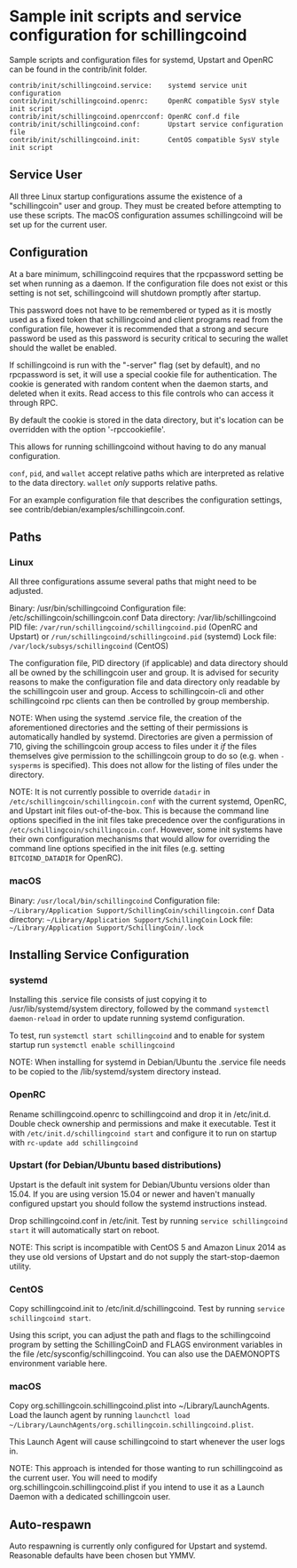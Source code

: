 Sample init scripts and service configuration for schillingcoind
==========================================================

Sample scripts and configuration files for systemd, Upstart and OpenRC
can be found in the contrib/init folder.

    contrib/init/schillingcoind.service:    systemd service unit configuration
    contrib/init/schillingcoind.openrc:     OpenRC compatible SysV style init script
    contrib/init/schillingcoind.openrcconf: OpenRC conf.d file
    contrib/init/schillingcoind.conf:       Upstart service configuration file
    contrib/init/schillingcoind.init:       CentOS compatible SysV style init script

Service User
---------------------------------

All three Linux startup configurations assume the existence of a "schillingcoin" user
and group.  They must be created before attempting to use these scripts.
The macOS configuration assumes schillingcoind will be set up for the current user.

Configuration
---------------------------------

At a bare minimum, schillingcoind requires that the rpcpassword setting be set
when running as a daemon.  If the configuration file does not exist or this
setting is not set, schillingcoind will shutdown promptly after startup.

This password does not have to be remembered or typed as it is mostly used
as a fixed token that schillingcoind and client programs read from the configuration
file, however it is recommended that a strong and secure password be used
as this password is security critical to securing the wallet should the
wallet be enabled.

If schillingcoind is run with the "-server" flag (set by default), and no rpcpassword is set,
it will use a special cookie file for authentication. The cookie is generated with random
content when the daemon starts, and deleted when it exits. Read access to this file
controls who can access it through RPC.

By default the cookie is stored in the data directory, but it's location can be overridden
with the option '-rpccookiefile'.

This allows for running schillingcoind without having to do any manual configuration.

`conf`, `pid`, and `wallet` accept relative paths which are interpreted as
relative to the data directory. `wallet` *only* supports relative paths.

For an example configuration file that describes the configuration settings,
see contrib/debian/examples/schillingcoin.conf.

Paths
---------------------------------

### Linux

All three configurations assume several paths that might need to be adjusted.

Binary:              /usr/bin/schillingcoind
Configuration file:  /etc/schillingcoin/schillingcoin.conf
Data directory:      /var/lib/schillingcoind
PID file:            `/var/run/schillingcoind/schillingcoind.pid` (OpenRC and Upstart) or `/run/schillingcoind/schillingcoind.pid` (systemd)
Lock file:           `/var/lock/subsys/schillingcoind` (CentOS)

The configuration file, PID directory (if applicable) and data directory
should all be owned by the schillingcoin user and group.  It is advised for security
reasons to make the configuration file and data directory only readable by the
schillingcoin user and group.  Access to schillingcoin-cli and other schillingcoind rpc clients
can then be controlled by group membership.

NOTE: When using the systemd .service file, the creation of the aforementioned
directories and the setting of their permissions is automatically handled by
systemd. Directories are given a permission of 710, giving the schillingcoin group
access to files under it _if_ the files themselves give permission to the
schillingcoin group to do so (e.g. when `-sysperms` is specified). This does not allow
for the listing of files under the directory.

NOTE: It is not currently possible to override `datadir` in
`/etc/schillingcoin/schillingcoin.conf` with the current systemd, OpenRC, and Upstart init
files out-of-the-box. This is because the command line options specified in the
init files take precedence over the configurations in
`/etc/schillingcoin/schillingcoin.conf`. However, some init systems have their own
configuration mechanisms that would allow for overriding the command line
options specified in the init files (e.g. setting `BITCOIND_DATADIR` for
OpenRC).

### macOS

Binary:              `/usr/local/bin/schillingcoind`
Configuration file:  `~/Library/Application Support/SchillingCoin/schillingcoin.conf`
Data directory:      `~/Library/Application Support/SchillingCoin`
Lock file:           `~/Library/Application Support/SchillingCoin/.lock`

Installing Service Configuration
-----------------------------------

### systemd

Installing this .service file consists of just copying it to
/usr/lib/systemd/system directory, followed by the command
`systemctl daemon-reload` in order to update running systemd configuration.

To test, run `systemctl start schillingcoind` and to enable for system startup run
`systemctl enable schillingcoind`

NOTE: When installing for systemd in Debian/Ubuntu the .service file needs to be copied to the /lib/systemd/system directory instead.

### OpenRC

Rename schillingcoind.openrc to schillingcoind and drop it in /etc/init.d.  Double
check ownership and permissions and make it executable.  Test it with
`/etc/init.d/schillingcoind start` and configure it to run on startup with
`rc-update add schillingcoind`

### Upstart (for Debian/Ubuntu based distributions)

Upstart is the default init system for Debian/Ubuntu versions older than 15.04. If you are using version 15.04 or newer and haven't manually configured upstart you should follow the systemd instructions instead.

Drop schillingcoind.conf in /etc/init.  Test by running `service schillingcoind start`
it will automatically start on reboot.

NOTE: This script is incompatible with CentOS 5 and Amazon Linux 2014 as they
use old versions of Upstart and do not supply the start-stop-daemon utility.

### CentOS

Copy schillingcoind.init to /etc/init.d/schillingcoind. Test by running `service schillingcoind start`.

Using this script, you can adjust the path and flags to the schillingcoind program by
setting the SchillingCoinD and FLAGS environment variables in the file
/etc/sysconfig/schillingcoind. You can also use the DAEMONOPTS environment variable here.

### macOS

Copy org.schillingcoin.schillingcoind.plist into ~/Library/LaunchAgents. Load the launch agent by
running `launchctl load ~/Library/LaunchAgents/org.schillingcoin.schillingcoind.plist`.

This Launch Agent will cause schillingcoind to start whenever the user logs in.

NOTE: This approach is intended for those wanting to run schillingcoind as the current user.
You will need to modify org.schillingcoin.schillingcoind.plist if you intend to use it as a
Launch Daemon with a dedicated schillingcoin user.

Auto-respawn
-----------------------------------

Auto respawning is currently only configured for Upstart and systemd.
Reasonable defaults have been chosen but YMMV.
